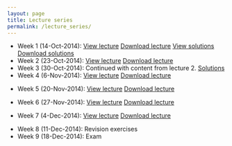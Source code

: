 ```yaml
---
layout: page
title: Lecture series
permalink: /lecture_series/
---
```


* Week 1 (14-Oct-2014):
[View lecture](http://nbviewer.ipython.org/url/raw.githubusercontent.com/ggorman/Introduction-to-programming-for-geoscientists/master/notebook/Lecture-1-Introduction-to-programming-for-geoscientists.ipynb) 
[Download lecture](http://raw.githubusercontent.com/ggorman/Introduction-to-programming-for-geoscientists/master/notebook/Lecture-1-Introduction-to-programming-for-geoscientists.ipynb)
[View solutions](http://nbviewer.ipython.org/url/raw.githubusercontent.com/ggorman/Introduction-to-programming-for-geoscientists/master/notebook/Lecture-1-Introduction-to-programming-for-geoscientists-Solutions.ipynb)
[Download solutions](http://raw.githubusercontent.com/ggorman/Introduction-to-programming-for-geoscientists/master/notebook/Lecture-1-Introduction-to-programming-for-geoscientists-Solutions.ipynb)
* Week 2 (23-Oct-2014):
[View lecture](http://nbviewer.ipython.org/url/raw.githubusercontent.com/ggorman/Introduction-to-programming-for-geoscientists/master/notebook/Lecture-2-Introduction-to-programming-for-geoscientists.ipynb)
[Download lecture](http://raw.githubusercontent.com/ggorman/Introduction-to-programming-for-geoscientists/master/notebook/Lecture-2-Introduction-to-programming-for-geoscientists.ipynb)
* Week 3 (30-Oct-2014): Continued with content from lecture 2.
[Solutions](http://nbviewer.ipython.org/url/raw.githubusercontent.com/ggorman/Introduction-to-programming-for-geoscientists/master/notebook/Lecture-2-Introduction-to-programming-for-geoscientists-Solutions.ipynb)
* Week 4 (6-Nov-2014):
[View lecture](http://nbviewer.ipython.org/url/raw.githubusercontent.com/ggorman/Introduction-to-programming-for-geoscientists/master/notebook/Lecture-3-Introduction-to-programming-for-geoscientists.ipynb)
[Download lecture](http://raw.githubusercontent.com/ggorman/Introduction-to-programming-for-geoscientists/master/notebook/Lecture-3-Introduction-to-programming-for-geoscientists.ipynb)
<!--
[Solutions](http://nbviewer.ipython.org/url/raw.githubusercontent.com/ggorman/Introduction-to-programming-for-geoscientists/master/notebook/Lecture-3-Introduction-to-programming-for-geoscientists-Solutions.ipynb)
-->
* Week 5 (20-Nov-2014):
[View lecture](http://nbviewer.ipython.org/url/raw.githubusercontent.com/ggorman/Introduction-to-programming-for-geoscientists/master/notebook/Lecture-4-Introduction-to-programming-for-geoscientists.ipynb)
[Download lecture](http://raw.githubusercontent.com/ggorman/Introduction-to-programming-for-geoscientists/master/notebook/Lecture-4-Introduction-to-programming-for-geoscientists.ipynb)
<!--
[Solutions](http://nbviewer.ipython.org/url/raw.githubusercontent.com/ggorman/Introduction-to-programming-for-geoscientists/master/notebook/Lecture-4-Introduction-to-programming-for-geoscientists-Solutions.ipynb)
-->
* Week 6 (27-Nov-2014):
[View lecture](http://nbviewer.ipython.org/url/raw.githubusercontent.com/ggorman/Introduction-to-programming-for-geoscientists/master/notebook/Lecture-5-Introduction-to-programming-for-geoscientists.ipynb)
[Download lecture](http://raw.githubusercontent.com/ggorman/Introduction-to-programming-for-geoscientists/master/notebook/Lecture-5-Introduction-to-programming-for-geoscientists.ipynb)
<!--
[Solutions](http://nbviewer.ipython.org/url/raw.githubusercontent.com/ggorman/Introduction-to-programming-for-geoscientists/master/notebook/Lecture-5-Introduction-to-programming-for-geoscientists-Solutions.ipynb)
-->
* Week 7 (4-Dec-2014):
[View lecture](http://nbviewer.ipython.org/url/raw.githubusercontent.com/ggorman/Introduction-to-programming-for-geoscientists/master/notebook/Lecture-6-Introduction-to-programming-for-geoscientists.ipynb)
[Download lecture](http://raw.githubusercontent.com/ggorman/Introduction-to-programming-for-geoscientists/master/notebook/Lecture-6-Introduction-to-programming-for-geoscientists.ipynb)
<!--
[Solutions](http://nbviewer.ipython.org/url/raw.githubusercontent.com/ggorman/Introduction-to-programming-for-geoscientists/master/notebook/Lecture-6-Introduction-to-programming-for-geoscientists-Solutions.ipynb)
-->
* Week 8 (11-Dec-2014): Revision exercises
* Week 9 (18-Dec-2014): Exam
